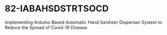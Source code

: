 # 82-IABAHSDSTRTSOCD
Implementing Arduino Based Automatic Hand Sanitizer Dispenser System to Reduce the Spread of Covid-19 Disease
